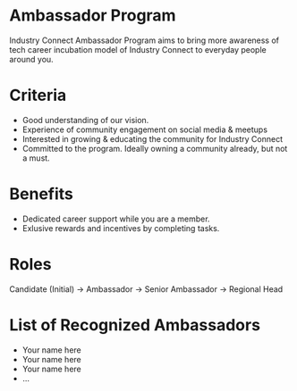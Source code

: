 # Ambassador Program

Industry Connect Ambassador Program aims to bring more awareness of tech career incubation model of Industry Connect to everyday people around you.

# Criteria

- Good understanding of our vision.
- Experience of community engagement on social media & meetups
- Interested in growing & educating the community for Industry Connect
- Committed to the program. Ideally owning a community already, but not a must.

# Benefits

- Dedicated career support while you are a member.
- Exlusive rewards and incentives by completing tasks.

# Roles

Candidate (Initial) -> Ambassador -> Senior Ambassador -> Regional Head

# List of Recognized Ambassadors

- Your name here
- Your name here
- Your name here
- ...
